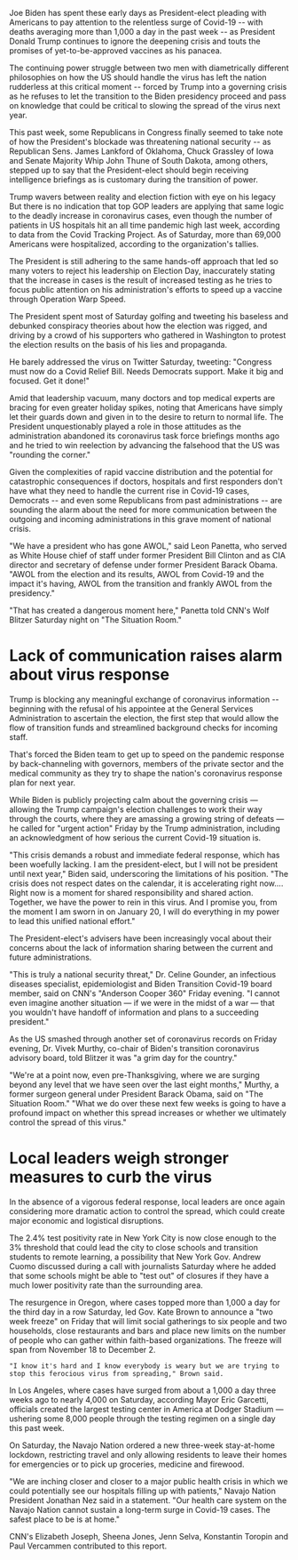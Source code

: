 Joe Biden has spent these early days as President-elect pleading with Americans to pay attention to the relentless surge of Covid-19 -- 
with deaths averaging more than 1,000 a day in the past week -- as President Donald Trump continues to ignore the deepening crisis and 
touts the promises of yet-to-be-approved vaccines as his panacea.

The continuing power struggle between two men with diametrically different philosophies on how the US should handle the virus has left 
the nation rudderless at this critical moment -- forced by Trump into a governing crisis as he refuses to let the transition to the Biden 
presidency proceed and pass on knowledge that could be critical to slowing the spread of the virus next year.

This past week, some Republicans in Congress finally seemed to take note of how the President's blockade was threatening national security -- 
as Republican Sens. James Lankford of Oklahoma, Chuck Grassley of Iowa and Senate Majority Whip John Thune of South Dakota, among others, 
stepped up to say that the President-elect should begin receiving intelligence briefings as is customary during the transition of power.

Trump wavers between reality and election fiction with eye on his legacy
But there is no indication that top GOP leaders are applying that same logic to the deadly increase in coronavirus cases, even though 
the number of patients in US hospitals hit an all time pandemic high last week, according to data from the Covid Tracking Project. As of Saturday, 
more than 69,000 Americans were hospitalized, according to the organization's tallies.

The President is still adhering to the same hands-off approach that led so many voters to reject his leadership on Election Day, inaccurately 
stating that the increase in cases is the result of increased testing as he tries to focus public attention on his administration's efforts to 
speed up a vaccine through Operation Warp Speed.

The President spent most of Saturday golfing and tweeting his baseless and debunked conspiracy theories about how the election was rigged, 
and driving by a crowd of his supporters who gathered in Washington to protest the election results on the basis of his lies and propaganda.

He barely addressed the virus on Twitter Saturday, tweeting: "Congress must now do a Covid Relief Bill. Needs Democrats support. Make it big 
and focused. Get it done!"

Amid that leadership vacuum, many doctors and top medical experts are bracing for even greater holiday spikes, noting that Americans have 
simply let their guards down and given in to the desire to return to normal life. The President unquestionably played a role in those attitudes 
as the administration abandoned its coronavirus task force briefings months ago and he tried to win reelection by advancing the falsehood that the US was "rounding the corner."

Given the complexities of rapid vaccine distribution and the potential for catastrophic consequences if doctors, hospitals and first 
responders don't have what they need to handle the current rise in Covid-19 cases, Democrats -- and even some Republicans from past 
administrations -- are sounding the alarm about the need for more communication between the outgoing and incoming administrations in 
this grave moment of national crisis.

"We have a president who has gone AWOL," said Leon Panetta, who served as White House chief of staff under former President Bill Clinton 
and as CIA director and secretary of defense under former President Barack Obama. "AWOL from the election and its results, AWOL from 
Covid-19 and the impact it's having, AWOL from the transition and frankly AWOL from the presidency."

"That has created a dangerous moment here," Panetta told CNN's Wolf Blitzer Saturday night on "The Situation Room."

# Lack of communication raises alarm about virus response

Trump is blocking any meaningful exchange of coronavirus information -- beginning with the refusal of his appointee at the General Services 
Administration to ascertain the election, the first step that would allow the flow of transition funds and streamlined background checks for 
incoming staff.

That's forced the Biden team to get up to speed on the pandemic response by back-channeling with governors, members of the private sector 
and the medical community as they try to shape the nation's coronavirus response plan for next year.

While Biden is publicly projecting calm about the governing crisis — allowing the Trump campaign's election challenges to work their way 
through the courts, where they are amassing a growing string of defeats — he called for "urgent action" Friday by the Trump administration, 
including an acknowledgment of how serious the current Covid-19 situation is.

"This crisis demands a robust and immediate federal response, which has been woefully lacking. I am the president-elect, but I will not 
be president until next year," Biden said, underscoring the limitations of his position. "The crisis does not respect dates on the calendar, 
it is accelerating right now.... Right now is a moment for shared responsibility and shared action. Together, we have the power to rein in 
this virus. And I promise you, from the moment I am sworn in on January 20, I will do everything in my power to lead this unified national effort."

The President-elect's advisers have been increasingly vocal about their concerns about the lack of information sharing between the current 
and future administrations.

"This is truly a national security threat," Dr. Celine Gounder, an infectious diseases specialist, epidemiologist and Biden Transition 
Covid-19 board member, said on CNN's "Anderson Cooper 360" Friday evening. "I cannot even imagine another situation — if we were in the 
midst of a war — that you wouldn't have handoff of information and plans to a succeeding president."

As the US smashed through another set of coronavirus records on Friday evening, Dr. Vivek Murthy, co-chair of Biden's transition coronavirus 
advisory board, told Blitzer it was "a grim day for the country."

"We're at a point now, even pre-Thanksgiving, where we are surging beyond any level that we have seen over the last eight months," 
Murthy, a former surgeon general under President Barack Obama, said on "The Situation Room." "What we do over these next few weeks is 
going to have a profound impact on whether this spread increases or whether we ultimately control the spread of this virus."

# Local leaders weigh stronger measures to curb the virus

In the absence of a vigorous federal response, local leaders are once again considering more dramatic action to control the spread, which 
could create major economic and logistical disruptions.

The 2.4% test positivity rate in New York City is now close enough to the 3% threshold that could lead the city to close schools and 
transition students to remote learning, a possibility that New York Gov. Andrew Cuomo discussed during a call with journalists Saturday 
where he added that some schools might be able to "test out" of closures if they have a much lower positivity rate than the surrounding area.

The resurgence in Oregon, where cases topped more than 1,000 a day for the third day in a row Saturday, led Gov. Kate Brown to announce a 
"two week freeze" on Friday that will limit social gatherings to six people and two households, close restaurants and bars and place new 
limits on the number of people who can gather within faith-based organizations. The freeze will span from November 18 to December 2.

    "I know it's hard and I know everybody is weary but we are trying to stop this ferocious virus from spreading," Brown said.

In Los Angeles, where cases have surged from about a 1,000 a day three weeks ago to nearly 4,000 on Saturday, according Mayor Eric Garcetti, 
officials created the largest testing center in America at Dodger Stadium — ushering some 8,000 people through the testing regimen on a single 
day this past week.

On Saturday, the Navajo Nation ordered a new three-week stay-at-home lockdown, restricting travel and only allowing residents to leave 
their homes for emergencies or to pick up groceries, medicine and firewood.

"We are inching closer and closer to a major public health crisis in which we could potentially see our hospitals filling up with patients," 
Navajo Nation President Jonathan Nez said in a statement. "Our health care system on the Navajo Nation cannot sustain a long-term surge in 
Covid-19 cases. The safest place to be is at home."

CNN's Elizabeth Joseph, Sheena Jones, Jenn Selva, Konstantin Toropin and Paul Vercammen contributed to this report.